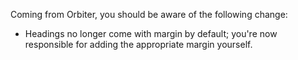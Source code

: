 Coming from Orbiter, you should be aware of the following change:

- Headings no longer come with margin by default; you're now responsible for adding the appropriate margin yourself.
